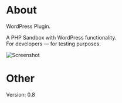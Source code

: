 # About
WordPress Plugin.

A PHP Sandbox with WordPress functionality.  
For developers — for testing purposes.

![Screenshot](https://i.imgur.com/5PYnf3a.png)

# Other
Version: 0.8